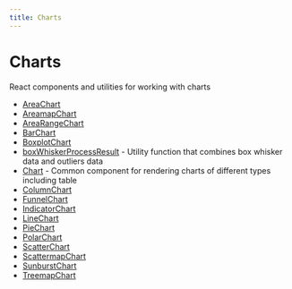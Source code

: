 ```yaml
---
title: Charts
---
```


# Charts

React components and utilities for working with charts

- [AreaChart](function.AreaChart.md)
- [AreamapChart](function.AreamapChart.md)
- [AreaRangeChart](function.AreaRangeChart.md)
- [BarChart](function.BarChart.md)
- [BoxplotChart](function.BoxplotChart.md)
- [boxWhiskerProcessResult](function.boxWhiskerProcessResult.md) - Utility function that combines box whisker data and outliers data
- [Chart](function.Chart.md) - Common component for rendering charts of different types including table
- [ColumnChart](function.ColumnChart.md)
- [FunnelChart](function.FunnelChart.md)
- [IndicatorChart](function.IndicatorChart.md)
- [LineChart](function.LineChart.md)
- [PieChart](function.PieChart.md)
- [PolarChart](function.PolarChart.md)
- [ScatterChart](function.ScatterChart.md)
- [ScattermapChart](function.ScattermapChart.md)
- [SunburstChart](function.SunburstChart.md)
- [TreemapChart](function.TreemapChart.md)
